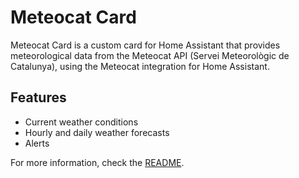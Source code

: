 # Meteocat Card

Meteocat Card is a custom card for Home Assistant that provides meteorological data from the Meteocat API (Servei Meteorològic de Catalunya), using the Meteocat integration for Home Assistant.

## Features
- Current weather conditions 
- Hourly and daily weather forecasts
- Alerts

For more information, check the [README](https://github.com/figorr/meteocat-card).
